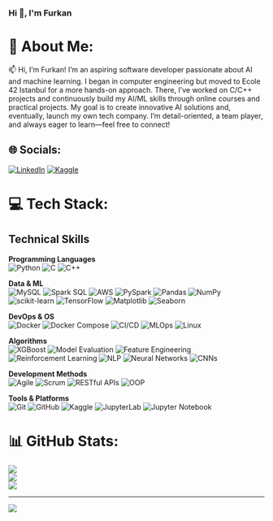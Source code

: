 ###                                                                       Hi 👋, I'm Furkan

# 💫 About Me:
📫 Hi, I’m Furkan! I’m an aspiring software developer passionate about AI and machine learning. I began in computer engineering but moved to Ecole 42 Istanbul for a more hands-on approach. There, I’ve worked on C/C++ projects and continuously build my AI/ML skills through online courses and practical projects. My goal is to create innovative AI solutions and, eventually, launch my own tech company. I’m detail-oriented, a team player, and always eager to learn—feel free to connect!


## 🌐 Socials:
[![LinkedIn](https://img.shields.io/badge/LinkedIn-%230077B5.svg?logo=linkedin&logoColor=white)](https://linkedin.com/in/furkangny) [![Kaggle](https://img.shields.io/badge/Kaggle-%237289DA.svg?logo=kaggle&logoColor=white)](https://www.kaggle.com/furykan)

# 💻 Tech Stack:
## Technical Skills

**Programming Languages**  
![Python](https://img.shields.io/badge/Python-3670A0?style=for-the-badge&logo=python&logoColor=ffdd54) ![C](https://img.shields.io/badge/C-%2300599C.svg?style=for-the-badge&logo=c&logoColor=white) ![C++](https://img.shields.io/badge/C%2B%2B-%2300599C.svg?style=for-the-badge&logo=c%2B%2B&logoColor=white)  

**Data & ML**  
![MySQL](https://img.shields.io/badge/MySQL-%2300f.svg?style=for-the-badge&logo=mysql&logoColor=white) ![Spark SQL](https://img.shields.io/badge/Spark_SQL-EE9224?style=for-the-badge&logo=apachespark&logoColor=white) ![AWS](https://img.shields.io/badge/AWS-232F3E?style=for-the-badge&logo=amazonaws&logoColor=white) ![PySpark](https://img.shields.io/badge/PySpark-EE9224?style=for-the-badge&logo=apache%20spark&logoColor=white) ![Pandas](https://img.shields.io/badge/pandas-%23150458.svg?style=for-the-badge&logo=pandas&logoColor=white) ![NumPy](https://img.shields.io/badge/numpy-%23013243.svg?style=for-the-badge&logo=numpy&logoColor=white) ![scikit-learn](https://img.shields.io/badge/scikit--learn-F7931E.svg?style=for-the-badge&logo=scikit-learn&logoColor=white) ![TensorFlow](https://img.shields.io/badge/TensorFlow-FF6F00.svg?style=for-the-badge&logo=TensorFlow&logoColor=white) ![Matplotlib](https://img.shields.io/badge/Matplotlib-%2300a6fb.svg?style=for-the-badge&logo=matplotlib&logoColor=white) ![Seaborn](https://img.shields.io/badge/Seaborn-0769AD.svg?style=for-the-badge&logo=Seaborn&logoColor=white)  

**DevOps & OS**  
![Docker](https://img.shields.io/badge/Docker-%230db7ed.svg?style=for-the-badge&logo=docker&logoColor=white) ![Docker Compose](https://img.shields.io/badge/Docker_Compose-%230db7ed.svg?style=for-the-badge&logo=docker&logoColor=white) ![CI/CD](https://img.shields.io/badge/CI%2FCD-000000?style=for-the-badge&logo=githubactions&logoColor=white) ![MLOps](https://img.shields.io/badge/MLOps-009fdb?style=for-the-badge&logo=kubernetes&logoColor=white) ![Linux](https://img.shields.io/badge/Linux-FCC624?style=for-the-badge&logo=linux&logoColor=black)  

**Algorithms**  
![XGBoost](https://img.shields.io/badge/XGBoost-43A047?style=for-the-badge&logo=xgboost&logoColor=white) ![Model Evaluation](https://img.shields.io/badge/Model_Evaluation-43A047?style=for-the-badge&logo=Model_Evaluation&logoColor=white) ![Feature Engineering](https://img.shields.io/badge/Feature_Engineering-43A047?style=for-the-badge&logo=Feature_Engineering&logoColor=white) ![Reinforcement Learning](https://img.shields.io/badge/Reinforcement_Learning-43A047?style=for-the-badge&logo=Reinforcement_Learning&logoColor=white) ![NLP](https://img.shields.io/badge/NLP-43A047?style=for-the-badge&logo=NLP&logoColor=white) ![Neural Networks](https://img.shields.io/badge/Neural_Networks-43A047?style=for-the-badge&logo=Neural_Networks&logoColor=white) ![CNNs](https://img.shields.io/badge/CNNs-43A047?style=for-the-badge&logo=CNNs&logoColor=black) 

**Development Methods**  
![Agile](https://img.shields.io/badge/Agile-F06B1A?style=for-the-badge&logo=agile&logoColor=white) ![Scrum](https://img.shields.io/badge/Scrum-1F8ACB?style=for-the-badge&logo=scrumalliance&logoColor=white) ![RESTful APIs](https://img.shields.io/badge/RESTful_APIs-007ACC?style=for-the-badge&logo=apacheserver&logoColor=white) ![OOP](https://img.shields.io/badge/OOP-4E9A06?style=for-the-badge&logo=objectivec&logoColor=white)  

**Tools & Platforms**  
![Git](https://img.shields.io/badge/Git-F05032?style=for-the-badge&logo=git&logoColor=white) ![GitHub](https://img.shields.io/badge/GitHub-181717?style=for-the-badge&logo=github&logoColor=white) ![Kaggle](https://img.shields.io/badge/Kaggle-%237289DA.svg?style=for-the-badge&logo=kaggle&logoColor=white) ![JupyterLab](https://img.shields.io/badge/JupyterLab-F37626?style=for-the-badge&logo=jupyter&logoColor=white) ![Jupyter Notebook](https://img.shields.io/badge/Jupyter_Notebook-F37626?style=for-the-badge&logo=jupyter&logoColor=white)  


# 📊 GitHub Stats:
![](https://github-readme-stats.vercel.app/api?username=furkangny&theme=dark&hide_border=false&include_all_commits=false&count_private=false)<br/>
![](https://github-readme-streak-stats.herokuapp.com/?user=furkangny&theme=dark&hide_border=false)<br/>
![](https://github-readme-stats.vercel.app/api/top-langs/?username=furkangny&theme=dark&hide_border=false&include_all_commits=false&count_private=false&layout=compact)

---
[![](https://visitcount.itsvg.in/api?id=furkangny&icon=0&color=0)](https://visitcount.itsvg.in)

<!-- Proudly created with GPRM ( https://gprm.itsvg.in ) -->
